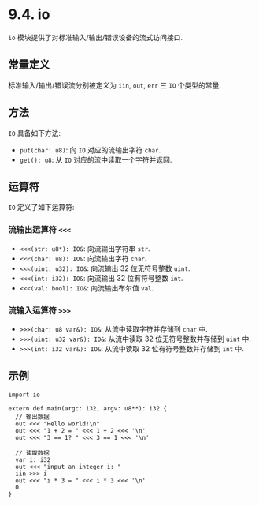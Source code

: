 # 9.4. io

`io` 模块提供了对标准输入/输出/错误设备的流式访问接口.

## 常量定义

标准输入/输出/错误流分别被定义为 `iin`, `out`, `err` 三 `IO` 个类型的常量.

## 方法

`IO` 具备如下方法:

* `put(char: u8)`: 向 `IO` 对应的流输出字符 `char`.
* `get(): u8`: 从 `IO` 对应的流中读取一个字符并返回.

## 运算符

`IO` 定义了如下运算符:

### 流输出运算符 `<<<`

* `<<<(str: u8*): IO&`: 向流输出字符串 `str`.
* `<<<(char: u8): IO&`: 向流输出字符 `char`.
* `<<<(uint: u32): IO&`: 向流输出 32 位无符号整数 `uint`.
* `<<<(int: i32): IO&`: 向流输出 32 位有符号整数 `int`.
* `<<<(val: bool): IO&`: 向流输出布尔值 `val`.

### 流输入运算符 `>>>`

* `>>>(char: u8 var&): IO&`: 从流中读取字符并存储到 `char` 中.
* `>>>(uint: u32 var&): IO&`: 从流中读取 32 位无符号整数并存储到 `uint` 中.
* `>>>(int: i32 var&): IO&`: 从流中读取 32 位有符号整数并存储到 `int` 中.

## 示例

```yu
import io

extern def main(argc: i32, argv: u8**): i32 {
  // 输出数据
  out <<< "Hello world!\n"
  out <<< "1 + 2 = " <<< 1 + 2 <<< '\n'
  out <<< "3 == 1? " <<< 3 == 1 <<< '\n'

  // 读取数据
  var i: i32
  out <<< "input an integer i: "
  iin >>> i
  out <<< "i * 3 = " <<< i * 3 <<< '\n'
  0
}
```
